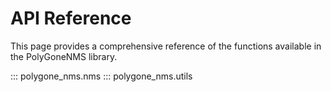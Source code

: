 # API Reference

This page provides a comprehensive reference of the functions available in the PolyGoneNMS library.

::: polygone_nms.nms
::: polygone_nms.utils
